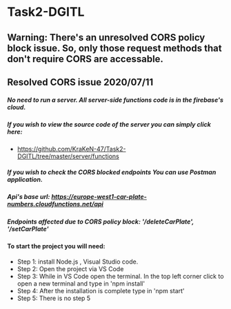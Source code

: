 # Task2-DGITL


## Warning: There's an unresolved CORS policy block issue. So, only those request methods that don't require CORS are accessable.
## Resolved CORS issue 2020/07/11
##### No need to run a server. All server-side functions code is in the firebase's cloud.
##### If you wish to view the source code of the server you can simply click here:
* https://github.com/KraKeN-47/Task2-DGITL/tree/master/server/functions
##### If you wish to check the CORS blocked endpoints You can use Postman application.
##### Api's base url: https://europe-west1-car-plate-numbers.cloudfunctions.net/api
##### Endpoints affected due to CORS policy block: '/deleteCarPlate', '/setCarPlate'
#### To start the project you will need:
* Step 1: install Node.js , Visual Studio code.
* Step 2: Open the project via VS Code
* Step 3: While in VS Code open the terminal. In the top left corner click to open a new terminal and type in 'npm install'
* Step 4: After the installation is complete type in 'npm start'
* Step 5: There is no step 5
